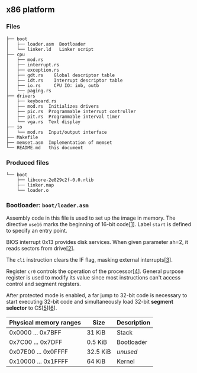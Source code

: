 ## x86 platform
### Files
```
├── boot
│   ├── loader.asm  Bootloader
│   └── linker.ld   Linker script
├── cpu
│   ├── mod.rs
│   ├── interrupt.rs
│   ├── exception.rs
│   ├── gdt.rs    Global descriptor table
│   ├── idt.rs    Interrupt descriptor table
│   ├── io.rs     CPU IO: inb, outb
│   └── paging.rs
├── drivers
│   ├── keyboard.rs
│   ├── mod.rs  Initializes drivers
│   ├── pic.rs  Programmable interrupt controller
│   ├── pit.rs  Programmable interval timer 
│   └── vga.rs  Text display
├── io
│   └── mod.rs  Input/output interface
├── Makefile
├── memset.asm  Implementation of memset
└── README.md   this document
```

### Produced files
```
└── boot
    ├── libcore-2e829c2f-0.0.rlib
    ├── linker.map
    └── loader.o
```

### Bootloader: `boot/loader.asm`

Assembly code in this file is used to set up the image in memory.
The directive `use16` marks the beginning of 16-bit code[[1]]. Label `start` is defined to specify an entry point.

BIOS interrupt 0x13 provides disk services. When given parameter ah=2, it reads sectors from drive[[2]].

The `cli` instruction clears the IF flag, masking external interrupts[[3]].

Register `cr0` controls the operation of the processor[[4]]. General purpose register is used to modify its value since most instructions can't access control and segment registers.

After protected mode is enabled, a far jump to 32-bit code is necessary to start executing 32-bit code and simultaneously load 32-bit **segment selector** to CS[[5]][[6]].

| Physical memory ranges | Size     | Description |
| ---------------------- | -------- | ----------- |
| 0x0000 ... 0x7BFF      | 31 KiB   | Stack       |
| 0x7C00 ... 0x7DFF      | 0.5 KiB  | Bootloader  |
| 0x07E00 ... 0x0FFFF    | 32.5 KiB | _unused_    |
| 0x10000 ... 0x1FFFF    | 64 KiB   | Kernel      |

[1]: http://www.nasm.us/doc/nasmdoc6.html#section-6.1.1 "6.1.1 USE16 & USE32: Aliases for BITS"
[2]: http://en.wikipedia.org/wiki/INT_13H#INT_13h_AH.3D02h:_Read_Sectors_From_Drive "INT 13h AH=02h: Read Sectors From Drive"
[3]: http://faydoc.tripod.com/cpu/cli.htm "CLI - Clear Interrupt Flag"
[4]: http://en.wikipedia.org/wiki/Control_register#CR0
[5]: http://www.c-jump.com/CIS77/ASM/Memory/M77_0290_segment_registers_protected.htm "Segment Registers in Protected Mode"
[6]: http://stackoverflow.com/questions/9113310/segment-selector-in-ia-32 "Segment Selector in IA-32"
